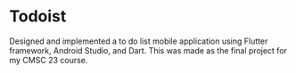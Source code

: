# Todoist
Designed and implemented a to do list mobile application using Flutter framework, Android Studio, and Dart. This was made as the final project for my CMSC 23 course.
